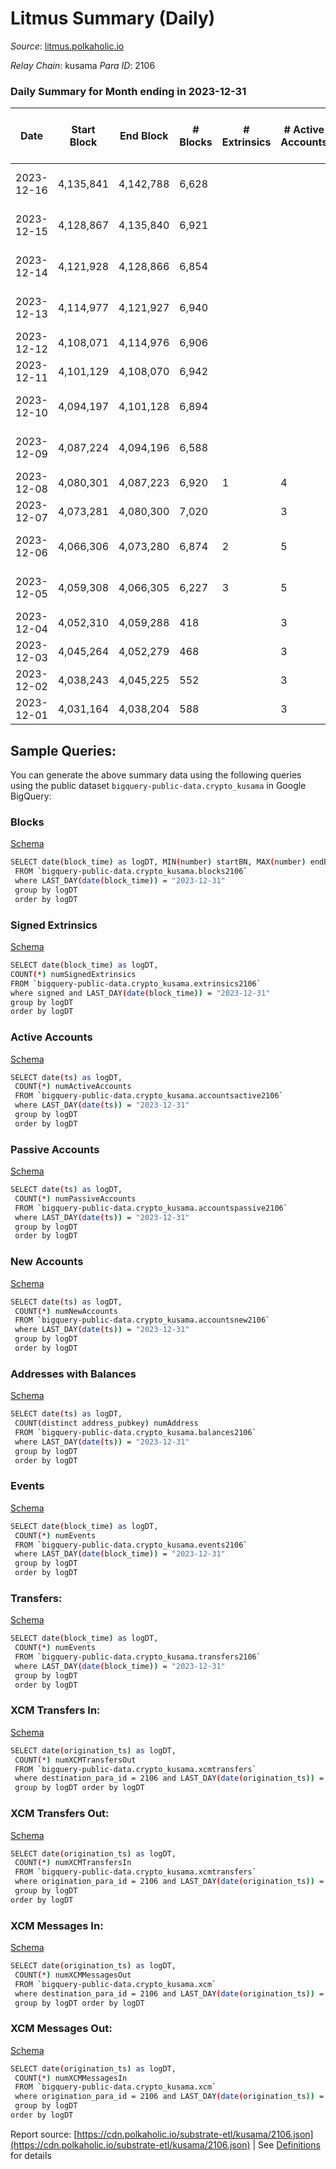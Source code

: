 # Litmus Summary (Daily)

_Source_: [litmus.polkaholic.io](https://litmus.polkaholic.io)

*Relay Chain*: kusama
*Para ID*: 2106



### Daily Summary for Month ending in 2023-12-31


| Date    | Start Block | End Block | # Blocks | # Extrinsics | # Active Accounts | # Passive Accounts | # New Accounts | # Addresses | # Events  | # Transfers ($USD) | # XCM Transfers In ($USD) | # XCM Transfers Out ($USD) | # XCM In | # XCM Out | Issues |
|---------|-------------|-----------|----------|--------------|-------------------|--------------------|----------------|-------------|-----------|--------------------|---------------------------|----------------------------|----------|-----------|--------|
| 2023-12-16 | 4,135,841 | 4,142,788 | 6,628 |  |  |  |  |  |  |   |   |   |  |  | 320 missing (4.61%) |
| 2023-12-15 | 4,128,867 | 4,135,840 | 6,921 |  |  |  |  |  |  |   |   |   |  |  | 53 missing (0.76%) |
| 2023-12-14 | 4,121,928 | 4,128,866 | 6,854 |  |  |  |  |  |  |   |   |   |  |  | 85 missing (1.23%) |
| 2023-12-13 | 4,114,977 | 4,121,927 | 6,940 |  |  |  |  |  |  |   |   |   |  |  | 11 missing (0.16%) |
| 2023-12-12 | 4,108,071 | 4,114,976 | 6,906 |  |  |  |  |  |  |   |   |   |  |  |  |
| 2023-12-11 | 4,101,129 | 4,108,070 | 6,942 |  |  |  |  |  |  |   |   |   |  |  |  |
| 2023-12-10 | 4,094,197 | 4,101,128 | 6,894 |  |  |  |  |  |  |   |   |   |  |  | 38 missing (0.55%) |
| 2023-12-09 | 4,087,224 | 4,094,196 | 6,588 |  |  |  |  | 13,891 |  |   |   |   |  |  | 385 missing (5.52%) |
| 2023-12-08 | 4,080,301 | 4,087,223 | 6,920 | 1 | 4 | 1 | 1 | 13,891 | 13,856 | 1 ($0.98) |   |   |  |  | 3 missing (0.04%) |
| 2023-12-07 | 4,073,281 | 4,080,300 | 7,020 |  | 3 |  |  | 13,890 | 14,044 |   |   |   |  |  |  |
| 2023-12-06 | 4,066,306 | 4,073,280 | 6,874 | 2 | 5 |  |  | 13,890 | 13,986 |   |   |   |  |  | 101 missing (1.45%) |
| 2023-12-05 | 4,059,308 | 4,066,305 | 6,227 | 3 | 5 | 1 | 1 | 13,890 | 12,480 | 1 ($9.01) |   |   |  |  | 771 missing (11.02%) |
| 2023-12-04 | 4,052,310 | 4,059,288 | 418 |  | 3 |  | 1 | 13,889 | 836 |   |   |   |  |  |  |
| 2023-12-03 | 4,045,264 | 4,052,279 | 468 |  | 3 |  | 2 | 13,888 | 936 |   |   |   |  |  |  |
| 2023-12-02 | 4,038,243 | 4,045,225 | 552 |  | 3 |  |  | 13,886 | 1,104 |   |   |   |  |  |  |
| 2023-12-01 | 4,031,164 | 4,038,204 | 588 |  | 3 |  |  | 13,886 | 1,181 |   |   |   |  |  |  |

## Sample Queries:
You can generate the above summary data using the following queries using the public dataset `bigquery-public-data.crypto_kusama` in Google BigQuery:


### Blocks 

[Schema](https://github.com/colorfulnotion/substrate-etl/blob/main/schema/blocks.json)

```bash
SELECT date(block_time) as logDT, MIN(number) startBN, MAX(number) endBN, COUNT(*) numBlocks 
 FROM `bigquery-public-data.crypto_kusama.blocks2106`  
 where LAST_DAY(date(block_time)) = "2023-12-31" 
 group by logDT 
 order by logDT
```

### Signed Extrinsics 

[Schema](https://github.com/colorfulnotion/substrate-etl/blob/main/schema/extrinsics.json)

```bash
SELECT date(block_time) as logDT, 
COUNT(*) numSignedExtrinsics 
FROM `bigquery-public-data.crypto_kusama.extrinsics2106`  
where signed and LAST_DAY(date(block_time)) = "2023-12-31" 
group by logDT 
order by logDT
```

### Active Accounts 

[Schema](https://github.com/colorfulnotion/substrate-etl/blob/main/schema/accountsactive.json)

```bash
SELECT date(ts) as logDT, 
 COUNT(*) numActiveAccounts 
 FROM `bigquery-public-data.crypto_kusama.accountsactive2106` 
 where LAST_DAY(date(ts)) = "2023-12-31" 
 group by logDT 
 order by logDT
```

### Passive Accounts 

[Schema](https://github.com/colorfulnotion/substrate-etl/blob/main/schema/accountspassive.json)

```bash
SELECT date(ts) as logDT, 
 COUNT(*) numPassiveAccounts 
 FROM `bigquery-public-data.crypto_kusama.accountspassive2106` 
 where LAST_DAY(date(ts)) = "2023-12-31" 
 group by logDT 
 order by logDT
```

### New Accounts 

[Schema](https://github.com/colorfulnotion/substrate-etl/blob/main/schema/accountsnew.json)

```bash
SELECT date(ts) as logDT, 
 COUNT(*) numNewAccounts 
 FROM `bigquery-public-data.crypto_kusama.accountsnew2106` 
 where LAST_DAY(date(ts)) = "2023-12-31" 
 group by logDT
 order by logDT
```

### Addresses with Balances 

[Schema](https://github.com/colorfulnotion/substrate-etl/blob/main/schema/balances.json)

```bash
SELECT date(ts) as logDT,
 COUNT(distinct address_pubkey) numAddress 
 FROM `bigquery-public-data.crypto_kusama.balances2106` 
 where LAST_DAY(date(ts)) = "2023-12-31" 
 group by logDT 
 order by logDT
```

### Events 

[Schema](https://github.com/colorfulnotion/substrate-etl/blob/main/schema/events.json)

```bash
SELECT date(block_time) as logDT, 
 COUNT(*) numEvents 
 FROM `bigquery-public-data.crypto_kusama.events2106` 
 where LAST_DAY(date(block_time)) = "2023-12-31" 
 group by logDT 
 order by logDT
```

### Transfers:

[Schema](https://github.com/colorfulnotion/substrate-etl/blob/main/schema/transfers.json)

```bash
SELECT date(block_time) as logDT, 
 COUNT(*) numEvents 
 FROM `bigquery-public-data.crypto_kusama.transfers2106` 
 where LAST_DAY(date(block_time)) = "2023-12-31" 
 group by logDT 
 order by logDT
```

### XCM Transfers In: 

[Schema](https://github.com/colorfulnotion/substrate-etl/blob/main/schema/xcmtransfers.json)

```bash
SELECT date(origination_ts) as logDT, 
 COUNT(*) numXCMTransfersOut 
 FROM `bigquery-public-data.crypto_kusama.xcmtransfers` 
 where destination_para_id = 2106 and LAST_DAY(date(origination_ts)) = "2023-12-31" 
 group by logDT order by logDT
```

### XCM Transfers Out: 

[Schema](https://github.com/colorfulnotion/substrate-etl/blob/main/schema/xcmtransfers.json)

```bash
SELECT date(origination_ts) as logDT, 
 COUNT(*) numXCMTransfersIn 
 FROM `bigquery-public-data.crypto_kusama.xcmtransfers` 
 where origination_para_id = 2106 and LAST_DAY(date(origination_ts)) = "2023-12-31" 
 group by logDT 
order by logDT
```

### XCM Messages In: 

[Schema](https://github.com/colorfulnotion/substrate-etl/blob/main/schema/xcm.json)

```bash
SELECT date(origination_ts) as logDT, 
 COUNT(*) numXCMMessagesOut 
 FROM `bigquery-public-data.crypto_kusama.xcm` 
 where destination_para_id = 2106 and LAST_DAY(date(origination_ts)) = "2023-12-31" 
 group by logDT order by logDT
```

### XCM Messages Out: 

[Schema](https://github.com/colorfulnotion/substrate-etl/blob/main/schema/xcm.json)

```bash
SELECT date(origination_ts) as logDT, 
 COUNT(*) numXCMMessagesIn 
 FROM `bigquery-public-data.crypto_kusama.xcm` 
 where origination_para_id = 2106 and LAST_DAY(date(origination_ts)) = "2023-12-31" 
 group by logDT 
order by logDT
```


Report source: [https://cdn.polkaholic.io/substrate-etl/kusama/2106.json](https://cdn.polkaholic.io/substrate-etl/kusama/2106.json) | See [Definitions](/DEFINITIONS.md) for details
